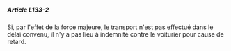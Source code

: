 ##### Article L133-2

Si, par l'effet de la force majeure, le transport n'est pas effectué dans le délai convenu, il n'y a pas lieu à indemnité contre le voiturier pour cause de retard.

